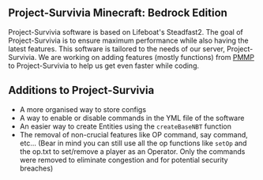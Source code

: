## Project-Survivia Minecraft: Bedrock Edition

Project-Survivia software is based on Lifeboat's Steadfast2. The goal of Project-Survivia is to ensure maximum performance while also having the latest features. This software is tailored to the needs of our server, Project-Survivia. We are working on adding features (mostly functions) from
<a href="https://pmmp.io"> PMMP</a> to Project-Survivia to help us get even faster while coding.


## Additions to Project-Survivia

 * A more organised way to store configs
 * A way to enable or disable commands in the YML file of the software
 * An easier way to create Entities using the `createBaseNBT` function
 * The removal of non-crucial features like OP command, say command, etc... (Bear in mind you can still use all the op functions like `setOp` and the op.txt to set/remove a player as an Operator. Only the commands were removed to eliminate congestion and for potential security breaches)

